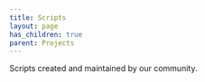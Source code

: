 ```yaml
---
title: Scripts
layout: page
has_children: true
parent: Projects
---
```


Scripts created and maintained by our community.

